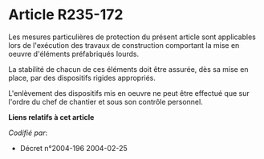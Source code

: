 # Article R235-172

Les mesures particulières de protection du présent article sont applicables lors de l'exécution des travaux de construction
comportant la mise en oeuvre d'éléments préfabriqués lourds.

La stabilité de chacun de ces éléments doit être assurée, dès sa mise en place, par des dispositifs rigides appropriés.

L'enlèvement des dispositifs mis en oeuvre ne peut être effectué que sur l'ordre du chef de chantier et sous son contrôle
personnel.

**Liens relatifs à cet article**

_Codifié par_:

  - Décret n°2004-196 2004-02-25
